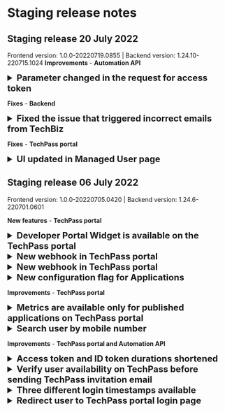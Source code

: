 # Staging release notes

## Staging release 20 July 2022
Frontend version: 1.0.0-20220719.0855 | Backend version: 1.24.10-220715.1024
**Improvements** - **Automation API**

<details>
<summary style="font-size:20px;font-weight:bold">Parameter changed in the request for access token</summary>

There is a change to the `scope` parameter in the request for access token via client credentials grant.

**Action required**: Change the `scope` parameter value from `https://graph.microsoft.com/.default` to `https://api.techpass.gov.sg/.default`.

For more information, refer to the following:
- [Transition guide](https://docs.developer.tech.gov.sg/docs/techpass-tenant-guide/#/concepts/transition-guide)
- [Change in Automation API Access Token Scope](https://stg.docs.developer.tech.gov.sg/docs/techpass-tenant-guide/#/apis/integration?id=change-in-access-token-scope).

</details>

**Fixes** - **Backend**

<details>
<summary style="font-size:20px;font-weight:bold">Fixed the issue that triggered incorrect emails from TechBiz</summary>

 A fix has been applied to the email templates to correct the invitation emails triggered from TechBiz.

</details>

**Fixes** - **TechPass portal**

<details>
<summary style="font-size:20px;font-weight:bold">UI updated in Managed User page</summary>

We have updated the **Email ID** field displayed on the **Managed User** page.
</details>

## Staging release 06 July 2022
Frontend version: 1.0.0-20220705.0420 | Backend version: 1.24.6-220701.0601

**New features** - **TechPass portal**

<details>
<summary style="font-size:20px;font-weight:bold">Developer Portal Widget is available on the TechPass portal</summary>

A new widget from the Developer Portal has been integrated into the TechPass portal. Using this, you can now access and learn more about the various GovTech featured products.

<kbd>![developer portal widget](../assets/images/whats-new/20220706_masthead-devportalwidget-02.png)</kbd>

</details>

<details>
  <summary style="font-size:20px;font-weight:bold">New webhook in TechPass portal</summary>

Tenants can configure a new event webhook, `application-deleted` to get notifications when an application gets deleted from their system.

For more information, refer to [Configuring Webhooks](https://stg.docs.developer.tech.gov.sg/docs/techpass-tenant-guide/#/webhooks?id=configuring-your-webhooks).

</details>

<details>
  <summary style="font-size:20px;font-weight:bold">New webhook in TechPass portal</summary>

Tenants can configure a new event webhook, `application-deleted` to get notifications when an application gets deleted from their system.

For more information, refer to [Configuring Webhooks](https://stg.docs.developer.tech.gov.sg/docs/techpass-tenant-guide/#/webhooks?id=configuring-your-webhooks).

</details>

<details>
  <summary style="font-size:20px;font-weight:bold">New configuration flag for Applications</summary>

  A new configuration flag `published` has been added to Applications. When the application is indicated as `published`, it will be visible on the TechPass portal.

 >**Note**:
 >- All existing applications are marked as **published**.
 >- To unpublish an application, clear the **Mark As Published** option.

  </details>

**Improvements** - **TechPass portal**

  <details>
  <summary style="font-size:20px;font-weight:bold">Metrics are available only for published applications on TechPass portal</summary>

  **Earlier**:
  - Metrics of all the applications were displayed on the TechPass portal login page.

  **Now**:
  - Metrics will be available only for the published applications on the TechPass portal login page.

  </details>
  <details>
  <summary style="font-size:20px;font-weight:bold">Search user by mobile number</summary>

  The search user feature now allows tenant to search for users by their mobile number.

  ![search user by mobile](../assets/images/whats-new/20220706_searchuserbymobile.png)

  </details>

**Improvements** - **TechPass portal and Automation API**

  <details>
  <summary style="font-size:20px;font-weight:bold">Access token and ID token durations shortened</summary>

  Access and ID token durations are shortened for better security posture.

  **Earlier**:
  - Access token was valid for 20 minutes
  - ID token was valid for 60 minutes

  **Now**:
  - Access token is valid for 10 minutes
  - ID token is valid for 10 minutes.

 >**Note**:
 >- You'll be able to request for a new access token, ID token and refresh token if OAuth2.1 refresh_token grant flow is applied.
 >- Refresh token expiration remains the same. The default is 90 days and is a sliding window (extended by issuing a refresh_token grant).

  </details>

  <details>
  <summary style="font-size:20px;font-weight:bold">Verify user availability on TechPass before sending TechPass invitation email</summary>

  **Earlier**:

  Tenants were unable to find users by mobile number.They were not able to determine if the same user has attempted to request for a new account or if it was a suspicious attempt.

  **Now**:
  Tenants can search for users using their mobile number. This feature comes in handy for tenants to identify if a user already has an account in the TechPass system and if yes, invitation will not be sent to that user.

  For more information, refer to the following documentation:
  - [List Users By Namespace](https://docs.developer.tech.gov.sg/docs/techpass-automation-api/#tag/IAM/paths/~1iam~1namespace~1{namespace}~1users/get)
  - [List Users](https://docs.developer.tech.gov.sg/docs/techpass-automation-api/#tag/IAM/paths/~1iam~1users/get).
  </summary>
  </details>

<details>
<summary style="font-size:20px;font-weight:bold">Three different login timestamps available</summary>

[Get User Info API](https://docs.developer.tech.gov.sg/docs/techpass-automation-api/#tag/IAM/paths/~1iam~1users~1{identifier}/get) now lists the following three different last login date and time:

  - **lastInteractiveSignInAt**: Displays the timestamp of a user who logs in with the login credentials and MFA.
  - **lastNonInteractiveSignInAt**: Displays the timestamp of a user who logs in without the authenticating factor as the session is still valid.
  - **lastSignInAt**: Composite of the above 2, whichever is later.


  For more information, refer to Microsoft's [Sign In Activities](https://techcommunity.microsoft.com/t5/microsoft-sentinel-blog/non-interactive-logins-minimizing-the-blind-spot/ba-p/2287932) documentation.


  </details>

  <details>
  <summary style="font-size:20px;font-weight:bold">Redirect user to TechPass portal login page</summary>

  **Earlier**:
  When user clicks the BACK button on their browser while logging out from the TechPass portal, an error is displayed as the session is no longer valid.

  **Now**:
   When user clicks the BACK button on their browser while logging out from the TechPass portal, user will be redirected to the TechPass portal login page.

  </details>

